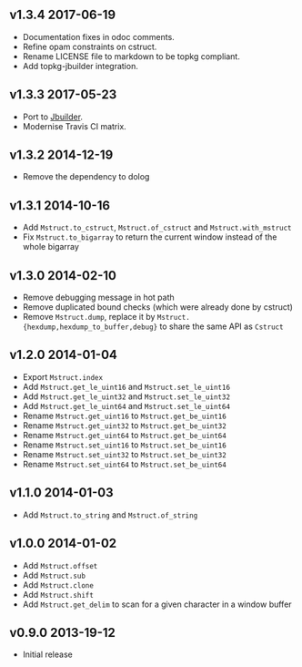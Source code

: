 v1.3.4 2017-06-19
-----------------

* Documentation fixes in odoc comments.
* Refine opam constraints on cstruct.
* Rename LICENSE file to markdown to be topkg compliant.
* Add topkg-jbuilder integration.

v1.3.3 2017-05-23
-----------------

* Port to [Jbuilder](https://github.com/janestreet/jbuilder).
* Modernise Travis CI matrix.

v1.3.2 2014-12-19
-----------------

* Remove the dependency to dolog

v1.3.1 2014-10-16
------------------

* Add `Mstruct.to_cstruct`, `Mstruct.of_cstruct` and `Mstruct.with_mstruct`
* Fix `Mstruct.to_bigarray` to return the current window instead of the whole bigarray

v1.3.0 2014-02-10
----------------

* Remove debugging message in hot path
* Remove duplicated bound checks (which were already done by cstruct)
* Remove `Mstruct.dump`, replace it by `Mstruct.{hexdump,hexdump_to_buffer,debug}`
  to share the same API as `Cstruct`

v1.2.0 2014-01-04
-----------------

* Export `Mstruct.index`
* Add `Mstruct.get_le_uint16` and `Mstruct.set_le_uint16`
* Add `Mstruct.get_le_uint32` and `Mstruct.set_le_uint32`
* Add `Mstruct.get_le_uint64` and `Mstruct.set_le_uint64`
* Rename `Mstruct.get_uint16` to `Mstruct.get_be_uint16`
* Rename `Mstruct.get_uint32` to `Mstruct.get_be_uint32`
* Rename `Mstruct.get_uint64` to `Mstruct.get_be_uint64`
* Rename `Mstruct.set_uint16` to `Mstruct.set_be_uint16`
* Rename `Mstruct.set_uint32` to `Mstruct.set_be_uint32`
* Rename `Mstruct.set_uint64` to `Mstruct.set_be_uint64`

v1.1.0 2014-01-03
-----------------

* Add `Mstruct.to_string` and `Mstruct.of_string`

v1.0.0 2014-01-02
-----------------

* Add `Mstruct.offset`
* Add `Mstruct.sub`
* Add `Mstruct.clone`
* Add `Mstruct.shift`
* Add `Mstruct.get_delim` to scan for a given character in a window buffer

v0.9.0 2013-19-12
-----------------

* Initial release
